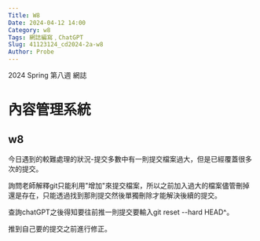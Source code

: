 ```yaml
---
Title: W8
Date: 2024-04-12 14:00
Category: w8
Tags: 網誌編寫﹐ChatGPT
Slug: 41123124_cd2024-2a-w8
Author: Probe
---
```


2024 Spring 第八週 網誌

<!-- PELICAN_END_SUMMARY -->

# 內容管理系統
## w8
今日遇到的較難處理的狀況-提交多數中有一則提交檔案過大，但是已經覆蓋很多次的提交。

詢問老師解釋git只能利用"增加"來提交檔案，所以之前加入過大的檔案儘管刪掉還是存在，只能透過找到那則提交然後單獨刪除才能解決後續的提交。

查詢chatGPT之後得知要往前推一則提交要輸入git reset --hard HEAD^。

推到自己要的提交之前進行修正。
